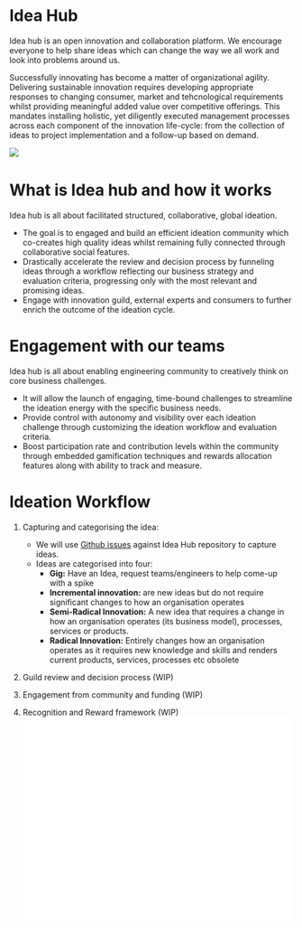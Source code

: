# Idea Hub

Idea hub is an open innovation and collaboration platform. We encourage everyone to help share ideas which can change the way we all work and look into problems around us.

Successfully innovating has become a matter of organizational agility. Delivering sustainable innovation requires developing appropriate responses to changing consumer, market and tehcnological requirements whilst providing meaningful added value over competitive offerings. This mandates installing holistic, yet diligently executed management processes across each component of the innovation life-cycle: from the collection of ideas to project implementation and a follow-up based on demand.

![](https://www.extension.org/wp-content/uploads/2015/03/canstockphoto8172384.jpg)

# What is Idea hub and how it works

Idea hub is all about facilitated structured, collaborative, global ideation.

* The goal is to engaged and build an efficient ideation community which co-creates high quality ideas whilst remaining fully connected through collaborative social features.
* Drastically accelerate the review and decision process by funneling ideas through a workflow reflecting our business strategy and evaluation criteria, progressing only with the most relevant and promising ideas.
* Engage with innovation guild, external experts  and consumers to further enrich the outcome of the ideation cycle.

# Engagement with our teams

Idea hub is all about enabling engineering community to creatively think on core business challenges.

* It will allow the launch of engaging, time-bound challenges to streamline the ideation energy with the specific business needs.
* Provide control with autonomy and visibility over each ideation challenge through customizing the ideation workflow and evaluation criteria.
* Boost participation rate and contribution levels within the community through embedded gamification techniques and rewards allocation features along with ability to track and measure.

# Ideation Workflow

1. Capturing and categorising the idea:
   * We will use [Github issues](https://github.com/sapient-lbg-innovation/idea-hub/issues) against Idea Hub repository to capture ideas.
   * Ideas are categorised into four:
      * **Gig:** Have an Idea, request teams/engineers to help come-up with a spike
      * **Incremental innovation:** are new ideas but do not require significant changes to how an organisation operates
      * **Semi-Radical Innovation:** A new idea that requires a change in how an organisation operates (its business model),             processes, services or products.
      * **Radical Innovation:** Entirely changes how an organisation operates as it requires new knowledge and skills and               renders current products, services, processes etc obsolete

2. Guild review and decision process (WIP)
3. Engagement from community and funding (WIP)
4. Recognition and Reward framework (WIP)
![](https://github.com/sapient-lbg-innovation/idea-hub/blob/master/ideaflow.2019-02-03%2023_36_46.gif)






